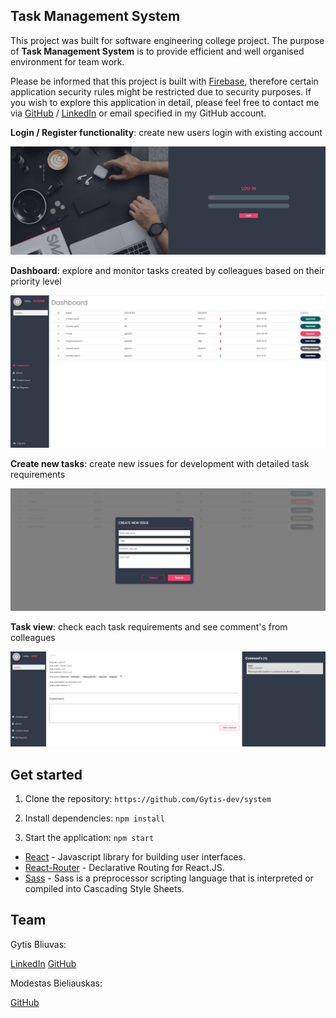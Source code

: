 ## Task Management System

This project was built for software engineering college project. The purpose of **Task Management System** is to provide efficient and well organised environment for team work.

Please be informed that this project is built with [Firebase](https://firebase.google.com/), therefore certain application security rules might be restricted due to security purposes. If you wish to explore this application in detail, please feel free to contact me via [GitHub](https://github.com/Gytis-dev) / [LinkedIn](https://lt.linkedin.com/in/gytis-bliuvas-7a0441109/) or email specified in my GitHub account. 

**Login / Register functionality**:
create new users
login with existing account

![Alt text](src/images/Capture4.JPG?raw=true "Title")

**Dashboard**:
explore and monitor tasks created by colleagues based on their priority level

![Alt text](src/images/Capture.JPG?raw=true "Title")

**Create new tasks**:
create new issues for development with detailed task requirements

![Alt text](src/images/Capture2.JPG?raw=true "Title")

**Task view**:
check each task requirements and see comment's from colleagues

![Alt text](src/images/Capture3.JPG?raw=true "Title")

## Get started

1. Clone the repository:
`https://github.com/Gytis-dev/system`

2. Install dependencies:
`npm install`

3. Start the application:
`npm start`

* [React](https://reactjs.org/) - Javascript library for building user interfaces.
* [React-Router](https://reacttraining.com/react-router/) - Declarative Routing for React.JS.
* [Sass](https://sass-lang.com/) - Sass is a preprocessor scripting language that is interpreted or compiled into Cascading Style Sheets.

## Team

Gytis Bliuvas:

[LinkedIn](https://lt.linkedin.com/in/gytis-bliuvas-7a0441109/)
[GitHub](https://github.com/Gytis-dev)

Modestas Bieliauskas:

[GitHub](https://github.com/Mikolonija)






















